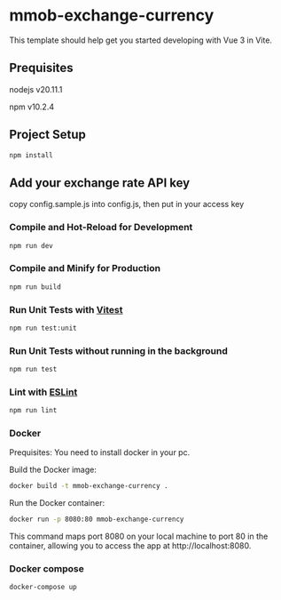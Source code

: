 # mmob-exchange-currency

This template should help get you started developing with Vue 3 in Vite.

## Prequisites

nodejs v20.11.1

npm v10.2.4

## Project Setup

```sh
npm install
```

## Add your exchange rate API key

copy config.sample.js into config.js, then put in your access key

### Compile and Hot-Reload for Development

```sh
npm run dev
```

### Compile and Minify for Production

```sh
npm run build
```

### Run Unit Tests with [Vitest](https://vitest.dev/)

```sh
npm run test:unit
```

### Run Unit Tests without running in the background

```sh
npm run test
```

### Lint with [ESLint](https://eslint.org/)

```sh
npm run lint
```

### Docker

Prequisites:
You need to install docker in your pc.

Build the Docker image:

```sh
docker build -t mmob-exchange-currency .
```

Run the Docker container:

```sh
docker run -p 8080:80 mmob-exchange-currency
```

This command maps port 8080 on your local machine to port 80 in the container, allowing you to access the app at http://localhost:8080.

### Docker compose

```sh
docker-compose up
```
